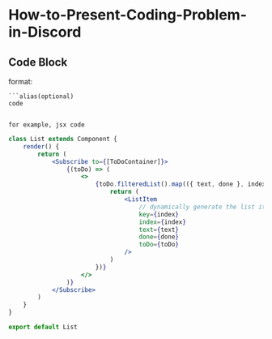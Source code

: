 # How-to-Present-Coding-Problem-in-Discord

## Code Block

format:
```
```alias(optional)
code
```
```

for example, jsx code
```
```jsx
class List extends Component {
    render() {
        return (
            <Subscribe to={[ToDoContainer]}>
                {(toDo) => (
                    <>
                        {toDo.filteredList().map(({ text, done }, index) => {
                            return (
                                <ListItem
                                    // dynamically generate the list items
                                    key={index}
                                    index={index}
                                    text={text}
                                    done={done}
                                    toDo={toDo}
                                />
                            )
                        })}
                    </>
                )}
            </Subscribe>
        )
    }
}

export default List
```
```
